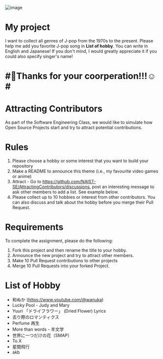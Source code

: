 ![image](https://github.com/Ninjia315/AttractingContributors-Favorite_Japanese_songs/assets/125435664/f4cc0c1c-12a0-4c97-8d11-8f7c34ad5afd)
# My project
I want to collect all genres of J-pop from the 1970s to the present. Please help me add you favorite J-pop song in **List of hobby**. You can write in English and Japanese! If you don't mind, I would greatly appreciate it if you could also specify singer's name!

# #🥹Thanks for your coorperation!!!☺️#

# Attracting Contributors
As part of the Software Engineering Class, we would like to simulate how Open Source Projects start and try to attract potential contributions.

# Rules

1. Please choose a hobby or some interest that you want to build your repository
2. Make a README to announce this theme (i.e., my favourite video games or anime)
3. Attract - Go to https://github.com/NAIST-SE/AttractingContributors/discussions, post an interesting message to ask other members to add a list. See example below.
4. Please collect up to 10 hobbies or interest from other contributors. You can also discuss and talk about the hobby before you merge their Pull Request.

# Requirements
To complete the assignment, please do the following:
1. Fork this project and then rename the title to your hobby. 
2. Announce the new project and try to attract other members.
3. Make 10 Pull Request contributions to other projects
4. Merge 10 Pull Requests into your forked Project.


# List of Hobby
- 和ぬか (https://www.youtube.com/@wanuka)</br>
- Lucky Pool - Judy and Mary</br>
- Yuuri 「ドライフラワー」 (Dried Flower) Lyrics</br>
- 去り際のロマンティクス
- Perfume 再生
- More than words - 羊文学
- 世界に一つだけの花（SMAP）
- To.X
- 星間飛行
- akb
